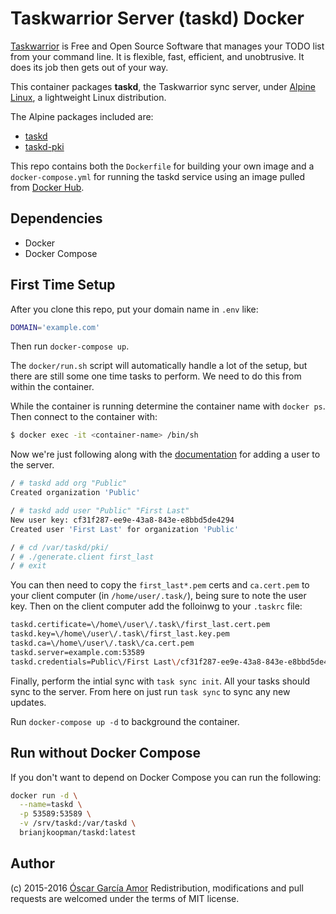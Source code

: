 # Taskwarrior Server (taskd) Docker

[Taskwarrior](https://www.taskwarrior.org) is Free and Open Source Software
that manages your TODO list from your command line. It is flexible, fast,
efficient, and unobtrusive. It does its job then gets out of your way.

This container packages **taskd**, the Taskwarrior sync server, under [Alpine
Linux](https://alpinelinux.org/), a lightweight Linux distribution.

The Alpine packages included are:
* [taskd](https://pkgs.alpinelinux.org/package/v3.3/main/x86/taskd)
* [taskd-pki](https://pkgs.alpinelinux.org/package/edge/main/x86/taskd-pki)

This repo contains both the `Dockerfile` for building your own image and a
`docker-compose.yml` for running the taskd service using an image pulled from
[Docker Hub](https://hub.docker.com/r/brianjkoopman/taskd).

## Dependencies

* Docker
* Docker Compose

## First Time Setup
After you clone this repo, put your domain name in `.env` like:

```sh
DOMAIN='example.com'
```

Then run `docker-compose up`. 

The `docker/run.sh` script will automatically handle a lot of the setup, but
there are still some one time tasks to perform. We need to do this from within
the container.

While the container is running determine the container name with `docker ps`.
Then connect to the container with:

```bash
$ docker exec -it <container-name> /bin/sh
```

Now we're just following along with the
[documentation](https://taskwarrior.org/docs/taskserver/user.html) for adding a
user to the server.

```sh
/ # taskd add org "Public"
Created organization 'Public'

/ # taskd add user "Public" "First Last"
New user key: cf31f287-ee9e-43a8-843e-e8bbd5de4294
Created user 'First Last' for organization 'Public'

/ # cd /var/taskd/pki/
/ # ./generate.client first_last
/ # exit
```

You can then need to copy the `first_last*.pem` certs and `ca.cert.pem` to your
client computer (in `/home/user/.task/`), being sure to note the user key. Then
on the client computer add the folloinwg to your `.taskrc` file:

```bash
taskd.certificate=\/home\/user\/.task\/first_last.cert.pem
taskd.key=\/home\/user\/.task\/first_last.key.pem
taskd.ca=\/home\/user\/.task\/ca.cert.pem
taskd.server=example.com:53589
taskd.credentials=Public\/First Last\/cf31f287-ee9e-43a8-843e-e8bbd5de4294
```

Finally, perform the intial sync with `task sync init`. All your tasks should
sync to the server. From here on just run `task sync` to sync any new updates.

Run `docker-compose up -d` to background the container.

## Run without Docker Compose
If you don't want to depend on Docker Compose you can run the following:

```sh
docker run -d \
  --name=taskd \
  -p 53589:53589 \
  -v /srv/taskd:/var/taskd \
  brianjkoopman/taskd:latest
```

## Author
(c) 2015-2016 [Óscar García Amor](https://github.com/ogarcia/docker-taskd) Redistribution, modifications and pull requests
are welcomed under the terms of MIT license.
